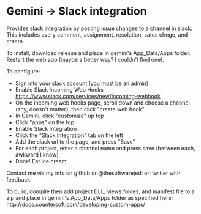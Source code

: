 Gemini -> Slack integration
================

Provides slack integration by posting issue changes to a channel in slack.  This includes every comment, assignment, resolution, satus chnge, and create.

To install, download release and place in gemini's App_Data/Apps folder.  Restart the web app (maybe a better way?  I couldn't find one).

To configure:
- Sign into your slack account (you must be an admin)
- Enable Slack Incoming Web Hooks https://www.slack.com/services/new/incoming-webhook
- On the incoming web hooks page, scroll down and choose a channel (any, doesn't matter), then click "create web hook"
- In Gemini, click "customize" up top
- Click "apps" on the top
- Enable Slack Integration
- Click the "Slack Integration" tab on the left
- Add the slack url to the page, and press "Save"
- For each project, enter a channel name and press save (between each, awkward I know)
- Done!  Eat ice cream

Contact me via my info on github or @thesoftwarejedi on twitter with feedback.

To build, compile then add project DLL, views foldes, and manifest file to a zip and place in gemini's App_Data/Apps folder as specified here: http://docs.countersoft.com/developing-custom-apps/
